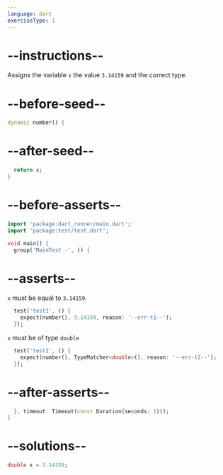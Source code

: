 ```yaml
---
language: dart
exerciseType: 1
---
```


# --instructions--

Assigns the variable `x` the value `3.14159` and the correct type.

# --before-seed--

```dart
dynamic number() {
```

# --after-seed--

```dart
  return x;
}
```

# --before-asserts--

```dart
import 'package:dart_runner/main.dart';
import 'package:test/test.dart';

void main() {
  group('MainTest -', () {
```

# --asserts--

`x` must be equal to `3.14159`.

```dart
  test('test1', () {
    expect(number(), 3.14159, reason: '--err-t1--');
  });
```

`x` must be of type `double`

```dart
  test('test2', () {
    expect(number(), TypeMatcher<double>(), reason: '--err-t2--');
  });
```

# --after-asserts--

```dart
  }, timeout: Timeout(const Duration(seconds: 1)));
}
```

# --solutions--

```dart
double x = 3.14159;
```
